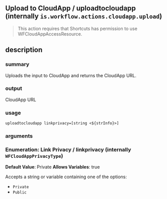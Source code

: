 
## Upload to CloudApp / uploadtocloudapp (internally `is.workflow.actions.cloudapp.upload`)


> This action requires that Shortcuts has permission to use WFCloudAppAccessResource.


## description
### summary
Uploads the input to CloudApp and returns the CloudApp URL.

### output
CloudApp URL

### usage
`uploadtocloudapp linkprivacy=[string <${strInfo}>]`

### arguments
### Enumeration: Link Privacy / linkprivacy (internally `WFCloudAppPrivacyType`)
**Default Value**: Private
**Allows Variables**: true


Accepts a string 
or variable
containing one of the options:

- `Private`
- `Public`
